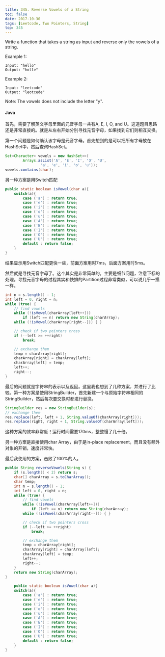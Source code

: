 ```yaml
---
title: 345. Reverse Vowels of a String
toc: false
date: 2017-10-30
tags: [Leetcode, Two Pointers, String]
top: 345
---
```


Write a function that takes a string as input and reverse only the vowels of a string.

Example 1:

```
Input: "hello"
Output: "holle"
```

Example 2:

```
Input: "leetcode"
Output: "leotcede"
```

Note:
The vowels does not include the letter "y".

#### Java

首先，需要了解英文字母里面的元音字母一共有A, E, I, O, and U。这道题目思路还是非常直接的。就是从左右开始分别寻找元音字母，如果找到它们则相互交换。

第一个问题是如何确认该字母是元音字母。首先想到的是可以把所有字母放在HashSet中，然后查询HashSet。

```Java
Set<Character> vowels = new HashSet<>(
        Arrays.asList('A', 'E', 'I', 'O', 'U',
                'a', 'e', 'i', 'o', 'u'));
vowels.contains(char);
```

另一种方案是用Switch匹配

```Java
public static boolean isVowel(char a){
    switch(a){
        case ('a') : return true;
        case ('e') : return true;
        case ('i') : return true;
        case ('o') : return true;
        case ('u') : return true;
        case ('A') : return true;
        case ('E') : return true;
        case ('I') : return true;
        case ('O') : return true;
        case ('U') : return true;
        default : return false;
    }
}
```

结果显示用Switch匹配更快一些，前面方案用时7ms，后面方案用时5ms。


然后就是寻找元音字母了。这个其实是非常简单的，主要是细节问题，注意下标的处理。寻找元音字母的过程其实和快排的Partition过程非常类似，可以说几乎一摸一样。

```Java
int n = s.length() - 1;
int left = 0, right = n;
while (true) {
    // find vowels
    while (!isVowel(charArray[left++]))
        if (left == n) return new String(charArray);
    while (!isVowel(charArray[right--])) { }

    // check if two pointers cross
    if (--left >= ++right)
        break;

    // exchange them
    temp = charArray[right];
    charArray[right] = charArray[left];
    charArray[left] = temp;
    left++;
    right--;
}
```

最后的问题就是字符串的表示以及返回。这里我也想到了几种方案，并进行了比较。第一种方案是使用StringBuilder，首先新建一个与原始字符串相同的StringBuilder，然后每次要交换时都进行替换。


```Java
StringBuilder res = new StringBuilder(s);
// exchange them
res.replace(left, left + 1, String.valueOf(charArray[right]));
res.replace(right, right + 1, String.valueOf(charArray[left]));
```

这种方案的效率非常低！运行时间需要170ms，整整慢了几十倍。

另一种方案是直接使用char Array，由于是in-place replacement，而且没有额外对象的开销，速度非常快。

最后我使用的方案，击败了100%的人。


```Java
public String reverseVowels(String s) {
    if (s.length() < 2) return s;
    char[] charArray = s.toCharArray();
    char temp;
    int n = s.length() - 1;
    int left = 0, right = n;
    while (true) {
        // find vowels
        while (!isVowel(charArray[left++]))
            if (left == n) return new String(charArray);
        while (!isVowel(charArray[right--])) { }

        // check if two pointers cross
        if (--left >= ++right)
            break;

        // exchange them
        temp = charArray[right];
        charArray[right] = charArray[left];
        charArray[left] = temp;
        left++;
        right--;
    }
    return new String(charArray);
}
    
    public static boolean isVowel(char a){
    switch(a){
        case ('a') : return true;
        case ('e') : return true;
        case ('i') : return true;
        case ('o') : return true;
        case ('u') : return true;
        case ('A') : return true;
        case ('E') : return true;
        case ('I') : return true;
        case ('O') : return true;
        case ('U') : return true;
        default : return false;
    }
}
```

